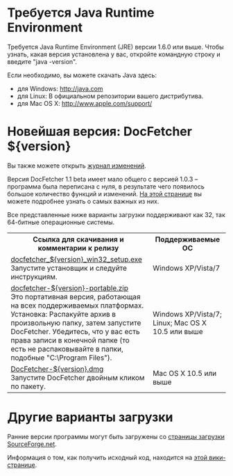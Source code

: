 Требуется Java Runtime Environment
==================================
Требуется Java Runtime Environment (JRE) версии 1.6.0 или выше. Чтобы узнать,
какая версия установлена у вас, откройте командную строку и введите
"java -version".

Если необходимо, вы можете скачать Java
здесь:

* для Windows: <http://java.com>
* для Linux: В официальном репозитории вашего дистрибутива.
* для Mac OS&nbsp;X: <http://www.apple.com/support/>

Новейшая версия: DocFetcher ${version}
=====================================

Вы также можете открыть [журнал изменений](http://docfetcher.sourceforge.net/wiki/doku.php?id=changelog).

Версия DocFetcher 1.1 beta имеет мало общего с версией 1.0.3 – программа была переписана с нуля, в результате чего появилось большое количество функций и изменений. [На этой странице](http://docfetcher.sourceforge.net/wiki/doku.php?id=changes_in_v1.1) вы можете подробнее узнать о самых важных из них.

Все представленные ниже варианты загрузки поддерживают как 32, так 64-битные операционные системы.

<table>
<tr>
<th>Ссылка для скачивания и комментарии к релизу</th>
<th>Поддерживаемые ОС</th>
</tr>
<tr>
<td align="left"><a href="http://sourceforge.net/projects/docfetcher/files/docfetcher/${version}/docfetcher_${version}_win32_setup.exe/download">docfetcher_${version}_win32_setup.exe</a> <br/> Запустите установщик и следуйте инструкциям.</td>
<td>Windows&nbsp;XP/Vista/7</td>
</tr>
<tr>
<td align="left"><a href="http://sourceforge.net/projects/docfetcher/files/docfetcher/${version}/docfetcher-${version}-portable.zip/download">docfetcher-${version}-portable.zip</a> <br/> Это портативная версия, работающая на всех поддерживаемых платформах. Установка: Распакуйте архив в произвольную папку, затем запустите DocFetcher. Убедитесь, что у вас есть права записи в конечной папке (то есть не распаковывайте в папки, подобные "C:\Program&nbsp;Files").
</td>
<td>Windows&nbsp;XP/Vista/7; Linux; Mac OS&nbsp;X 10.5 или выше</td>
</tr>
<tr>
<td align="left"><a href="http://sourceforge.net/projects/docfetcher/files/docfetcher/${version}/DocFetcher-${version}.dmg/download">DocFetcher-${version}.dmg</a> <br/> Запустите DocFetcher двойным кликом по пакету.</td>
<td>Mac OS&nbsp;X 10.5 или выше</td>
</tr>
</table>

Другие варианты загрузки
===============
Ранние версии программы могут быть загружены со [страницы загрузки SourceForge.net](http://sourceforge.net/projects/docfetcher/files/docfetcher/).

Информация о том, как получить исходный код, находится на [этой вики-странице](http://docfetcher.sourceforge.net/wiki/doku.php?id=source_code).